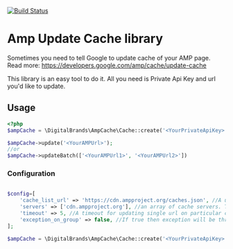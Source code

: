 [![Build Status](https://travis-ci.org/DigitalBrands/amp-cache.svg?branch=master)](https://travis-ci.org/DigitalBrands/amp-cache)
# Amp Update Cache library

Sometimes you need to tell Google to update cache of your AMP page.
Read more: https://developers.google.com/amp/cache/update-cache

This library is an easy tool to do it. All you need is Private Api Key and url you'd like to update.

## Usage

```php
<?php
$ampCache = \DigitalBrands\AmpCache\Cache::create('<YourPrivateApiKey>');

$ampCache->update('<YourAMPUrl>');
//or
$ampCache->updateBatch(['<YourAMPUrl1>', '<YourAMPUrl2>'])
```

### Configuration

```php

$config=[
    'cache_list_url' => 'https://cdn.ampproject.org/caches.json', //A url servers list will be downloaded from. Default https://cdn.ampproject.org/caches.json
    'servers' => ['cdn.ampproject.org'], //an array of cache servers. Then client will not download them from cache list url
    'timeout' => 5, //A timeout for updating single url on particular cache server. Default 5.
    'exception_on_group' => false, //If true then exception will be thrown only when all cache servers return bad response (not 200 code). If there is only one server in cache, then this option will be ignored
];

$ampCache = \DigitalBrands\AmpCache\Cache::create('<YourPrivateApiKey>', $config);

```

